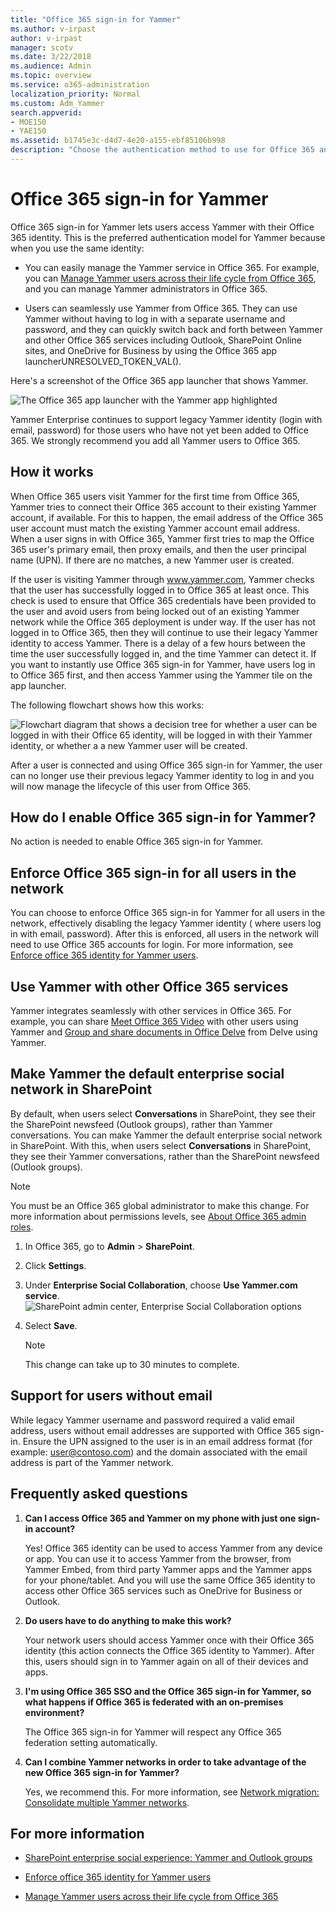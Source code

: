 ```yaml
---
title: "Office 365 sign-in for Yammer"
ms.author: v-irpast
author: v-irpast
manager: scotv
ms.date: 3/22/2018
ms.audience: Admin
ms.topic: overview
ms.service: o365-administration
localization_priority: Normal
ms.custom: Adm_Yammer
search.appverid:
- MOE150
- YAE150
ms.assetid: b1745e3c-d4d7-4e20-a155-ebf85106b998
description: "Choose the authentication method to use for Office 365 and Yammer: directory sync, single sign-on (SSO), or Office 365 sign-in for Yammer. Add Yammer to the Office 365 navigation bar."
---
```


# Office 365 sign-in for Yammer

Office 365 sign-in for Yammer lets users access Yammer with their Office 365 identity. This is the preferred authentication model for Yammer because when you use the same identity: 
  
- You can easily manage the Yammer service in Office 365. For example, you can [Manage Yammer users across their life cycle from Office 365](manage-yammer-users-across-their-lifecycle-from-office-365.md), and you can manage Yammer administrators in Office 365.
    
- Users can seamlessly use Yammer from Office 365. They can use Yammer without having to log in with a separate username and password, and they can quickly switch back and forth between Yammer and other Office 365 services including Outlook, SharePoint Online sites, and OneDrive for Business by using the Office 365 app launcherUNRESOLVED_TOKEN_VAL().
    
Here's a screenshot of the Office 365 app launcher that shows Yammer.
  
![The Office 365 app launcher with the Yammer app highlighted](/Office365/Admin/media/2a9e4707-3671-411d-81c1-723fcdd2b483.png)
  
Yammer Enterprise continues to support legacy Yammer identity (login with email, password) for those users who have not yet been added to Office 365. We strongly recommend you add all Yammer users to Office 365.
  
## How it works

When Office 365 users visit Yammer for the first time from Office 365, Yammer tries to connect their Office 365 account to their existing Yammer account, if available. For this to happen, the email address of the Office 365 user account must match the existing Yammer account email address. When a user signs in with Office 365, Yammer first tries to map the Office 365 user's primary email, then proxy emails, and then the user principal name (UPN). If there are no matches, a new Yammer user is created.
  
If the user is visiting Yammer through www.yammer.com, Yammer checks that the user has successfully logged in to Office 365 at least once. This check is used to ensure that Office 365 credentials have been provided to the user and avoid users from being locked out of an existing Yammer network while the Office 365 deployment is under way. If the user has not logged in to Office 365, then they will continue to use their legacy Yammer identity to access Yammer. There is a delay of a few hours between the time the user successfully logged in, and the time Yammer can detect it. If you want to instantly use Office 365 sign-in for Yammer, have users log in to Office 365 first, and then access Yammer using the Yammer tile on the app launcher.
  
The following flowchart shows how this works:
  
![Flowchart diagram that shows a decision tree for whether a user can be logged in with their Office 65 identity, will be logged in with their Yammer identity, or whether a a new Yammer user will be created.](/Office365/Admin/media/31216e5e-721c-4227-9d0d-a050e3359823.png)
  
After a user is connected and using Office 365 sign-in for Yammer, the user can no longer use their previous legacy Yammer identity to log in and you will now manage the lifecycle of this user from Office 365.
  
## How do I enable Office 365 sign-in for Yammer?

No action is needed to enable Office 365 sign-in for Yammer.
  
## Enforce Office 365 sign-in for all users in the network

You can choose to enforce Office 365 sign-in for Yammer for all users in the network, effectively disabling the legacy Yammer identity ( where users log in with email, password). After this is enforced, all users in the network will need to use Office 365 accounts for login. For more information, see [Enforce office 365 identity for Yammer users](enforce-office-365-identity-for-yammer-users.md).
  
## Use Yammer with other Office 365 services

Yammer integrates seamlessly with other services in Office 365. For example, you can share [Meet Office 365 Video](https://support.office.com/article/ca1cc1a9-a615-46e1-b6a3-40dbd99939a6) with other users using Yammer and [Group and share documents in Office Delve](https://support.office.com/article/da0c5804-01ef-4edd-8b87-e576b19bef3e#BKMK_WorkTogetherByUsingYammer) from Delve using Yammer. 
  
## Make Yammer the default enterprise social network in SharePoint

By default, when users select **Conversations** in SharePoint, they see their the SharePoint newsfeed (Outlook groups), rather than Yammer conversations. You can make Yammer the default enterprise social network in SharePoint. With this, when users select **Conversations** in SharePoint, they see their Yammer conversations, rather than the SharePoint newsfeed (Outlook groups). 
  
> [!NOTE]
> You must be an Office 365 global administrator to make this change. For more information about permissions levels, see [About Office 365 admin roles](https://support.office.com/article/DA585EEA-F576-4F55-A1E0-87090B6AAA9D). 
  
1. In Office 365, go to **Admin** > **SharePoint**.
    
2. Click **Settings**.
    
3. Under **Enterprise Social Collaboration**, choose **Use Yammer.com service**.
    ![SharePoint admin center, Enterprise Social Collaboration options](/Office365/Admin/media/c89f672f-be20-4b71-9719-7acfa03162b8.png)
  
4. Select **Save**.
    
    > [!NOTE]
    > This change can take up to 30 minutes to complete. 
  
## Support for users without email

While legacy Yammer username and password required a valid email address, users without email addresses are supported with Office 365 sign-in. Ensure the UPN assigned to the user is in an email address format (for example: user@contoso.com) and the domain associated with the email address is part of the Yammer network.
  
## Frequently asked questions

1. **Can I access Office 365 and Yammer on my phone with just one sign-in account?**
    
    Yes! Office 365 identity can be used to access Yammer from any device or app. You can use it to access Yammer from the browser, from Yammer Embed, from third party Yammer apps and the Yammer apps for your phone/tablet. And you will use the same Office 365 identity to access other Office 365 services such as OneDrive for Business or Outlook.
    
2. **Do users have to do anything to make this work?**
    
    Your network users should access Yammer once with their Office 365 identity (this action connects the Office 365 identity to Yammer). After this, users should sign in to Yammer again on all of their devices and apps.
    
3. **I'm using Office 365 SSO and the Office 365 sign-in for Yammer, so what happens if Office 365 is federated with an on-premises environment?**
    
    The Office 365 sign-in for Yammer will respect any Office 365 federation setting automatically.
    
4. **Can I combine Yammer networks in order to take advantage of the new Office 365 sign-in for Yammer?**
    
    Yes, we recommend this. For more information, see [Network migration: Consolidate multiple Yammer networks](../network-and-domain-topics/network-migration-consolidate-multiple-yammer-networks.md).
    
## For more information

- [SharePoint enterprise social experience: Yammer and Outlook groups](../integration-topics/sharepoint-enterprise-social-experience-yammer-and-newsfeed.md)
    
- [Enforce office 365 identity for Yammer users](enforce-office-365-identity-for-yammer-users.md)
    
- [Manage Yammer users across their life cycle from Office 365](manage-yammer-users-across-their-lifecycle-from-office-365.md)
    

